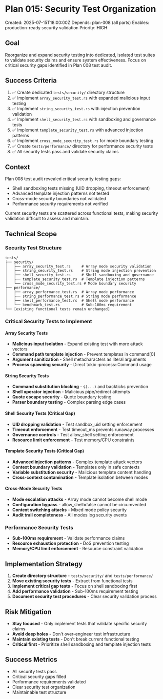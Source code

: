 # Plan 015: Security Test Organization

Created: 2025-07-15T18:00:00Z
Depends: plan-008 (all parts)
Enables: production-ready security validation
Priority: HIGH

## Goal

Reorganize and expand security testing into dedicated, isolated test suites to validate security claims and ensure system effectiveness. Focus on critical security gaps identified in Plan 008 test audit.

## Success Criteria

1. ✅ Create dedicated `tests/security/` directory structure
2. ✅ Implement `array_security_test.rs` with expanded malicious input testing
3. ✅ Implement `string_security_test.rs` with injection prevention validation
4. ✅ Implement `shell_security_test.rs` with sandboxing and governance tests
5. ✅ Implement `template_security_test.rs` with advanced injection patterns
6. ✅ Implement `cross_mode_security_test.rs` for mode boundary testing
7. ✅ Create `tests/performance/` directory for performance security tests
8. ✅ All security tests pass and validate security claims

## Context

Plan 008 test audit revealed critical security testing gaps:
- Shell sandboxing tests missing (UID dropping, timeout enforcement)
- Advanced template injection patterns not tested
- Cross-mode security boundaries not validated
- Performance security requirements not verified

Current security tests are scattered across functional tests, making security validation difficult to assess and maintain.

## Technical Scope

### Security Test Structure

```
tests/
├── security/
│   ├── array_security_test.rs     # Array mode security validation
│   ├── string_security_test.rs    # String mode injection prevention
│   ├── shell_security_test.rs     # Shell sandboxing and governance
│   ├── template_security_test.rs  # Template injection patterns
│   └── cross_mode_security_test.rs # Mode boundary security
├── performance/
│   ├── array_performance_test.rs  # Array mode performance
│   ├── string_performance_test.rs # String mode performance
│   ├── shell_performance_test.rs  # Shell mode performance
│   └── benchmark_test.rs          # Sub-100ms requirement
└── [existing functional tests remain unchanged]
```

### Critical Security Tests to Implement

#### Array Security Tests
- **Malicious input isolation** - Expand existing test with more attack vectors
- **Command path template injection** - Prevent templates in command[0]
- **Argument sanitization** - Shell metacharacters as literal arguments
- **Process spawning security** - Direct tokio::process::Command usage

#### String Security Tests
- **Command substitution blocking** - `$(...)` and backticks prevention
- **Shell operator injection** - Malicious pipe/redirect attempts
- **Quote escape security** - Quote boundary testing
- **Parser boundary testing** - Complex parsing edge cases

#### Shell Security Tests (Critical Gap)
- **UID dropping validation** - Test sandbox_uid setting enforcement
- **Timeout enforcement** - Test timeout_ms prevents runaway processes
- **Governance controls** - Test allow_shell setting enforcement
- **Resource limit enforcement** - Test memory/CPU constraints

#### Template Security Tests (Critical Gap)
- **Advanced injection patterns** - Complex template attack vectors
- **Context boundary validation** - Templates only in safe contexts
- **Variable substitution security** - Malicious template content handling
- **Cross-context contamination** - Template isolation between modes

#### Cross-Mode Security Tests
- **Mode escalation attacks** - Array mode cannot become shell mode
- **Configuration bypass** - allow_shell=false cannot be circumvented
- **Context switching attacks** - Mixed mode policy security
- **Audit trail completeness** - All modes log security events

### Performance Security Tests
- **Sub-100ms requirement** - Validate performance claims
- **Resource exhaustion protection** - DoS prevention testing
- **Memory/CPU limit enforcement** - Resource constraint validation

## Implementation Strategy

1. **Create directory structure** - `tests/security/` and `tests/performance/`
2. **Move existing security tests** - Extract from functional tests
3. **Implement critical gap tests** - Focus on shell sandboxing first
4. **Add performance validation** - Sub-100ms requirement testing
5. **Document security test procedures** - Clear security validation process

## Risk Mitigation

- **Stay focused** - Only implement tests that validate specific security claims
- **Avoid deep holes** - Don't over-engineer test infrastructure
- **Maintain existing tests** - Don't break current functional testing
- **Critical first** - Prioritize shell sandboxing and template injection tests

## Success Metrics

- All security tests pass
- Critical security gaps filled
- Performance requirements validated
- Clear security test organization
- Maintainable test structure